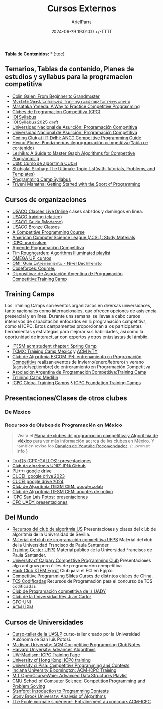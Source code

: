 ﻿---
title: Cursos Externos
description: Presentaciones, videos con temas en orden acerca de la Programación competitiva
date: 2024-06-29 19:01:00 +/-TTTT
categories: [Recursos]
author: ArielParra 
tags: [cursos,clases]  
pin: true
mermaid: false
image: /assets/img/posts/USACO.png
---

__Tabla de Contenidos:__
* 
{:toc} 

## Temarios, Tablas de contenido, Planes de estudios y syllabus para la programación competitiva

- [Colin Galen: From Beginner to Grandmaster](https://www.youtube.com/watch?v=bSdp2WeyuJY)
- [Mostafa Saad: Enhanced Training roadmap for newcomers](https://codeforces.com/blog/entry/97858)
- [Masataka Yoneda: A Way to Practice Competitive Programming](https://drive.google.com/file/d/1T-HqQgiB8HlIntpG3tgk2eHDhz5gImK9/view)
- [Clubes de Programación Competitiva (CPC)](https://drive.google.com/drive/folders/1uH9U53T9ljT-ahlQNgeK83GcH9PzJSND)
- [IOI Syllabus](https://ioinformatics.org/page/syllabus/12)
- [IOI Syllabus 2025 draft](https://algo.sk/ioi-syllabus/ioi-syllabus-2025-draft.pdf)
- [Universidad Nacional de Asunción: Programación Competitiva](https://www.pol.una.py/wp-content/uploads/Electiva-I-Programacion-Competitiva-LCIK.pdf)
- [Universidad Nacional de Asunción: Programación Competitiva](https://www.pol.una.py/wp-content/uploads/2020/10/Electiva-2-Programacion-Competitiva.pdf)
- [Coding Club at IIT Delhi: ANCC Competitive Programming Guide](https://ancc-iitd.github.io/competitive-programming-resources/)
- [Hector Florez: Fundamentos deprogramación competitiva (Tabla de contenido)](https://www.ecoeediciones.com/wp-content/uploads/2024/08/9789585082861_contenido.pdf)
- [Lekhika: A Guide to Master Graph Algorithms for Competitive Programming ](https://www.naukri.com/code360/library/a-guide-to-master-graph-algorithms-for-competitive-programming)
- [UdG: Curso de algoritmia CUCEI](https://dcc.cucei.udg.mx/sites/default/files/i5884_algoritmia_1.pdf)
- [Shahjalal Shohag: The Ultimate Topic List(with Tutorials, Problems, and Templates)](https://blog.shahjalalshohag.com/topic-list/)
- [Programming Camp Syllabus](https://docs.google.com/document/d/1_dc3Ifg7Gg1LxhiqMMmE9UbTsXpdRiYh4pKILYG2eA4/edit?tab=t.0)
- [Triveni Mahatha: Getting Started with the Sport of Programming](https://sportprogramming.blogspot.com/2014/07/getting-started-with-sport-of.html)

## Cursos de organizaciones

- [USACO Classes Live Online](https://joincpi.org/classes) clases sabados y domingos en linea.
- [USACO training (clasico)](https://usaco.training/)
- [USACO Guide (Moderno)](https://usaco.guide/)
- [USACO Bronze Classes](https://joincpi.org/video-classes)
- [A Competitive Programming Course ](https://algo.is/t-414-aflv-competitive-programming-course-2016)
- [American Computer Science League (ACSL): Study Materials](https://www.acsl.org/get-started/study-materials) 
- [ICPC: curriculum](https://u.icpc.global/curriculum/)
- [Aprende Programación Competitiva](https://aprende.olimpiada-informatica.org/)
- [Tim Roughgarden: Algorithms Illuminated playlist](https://www.youtube.com/playlist?list=PLEGCF-WLh2RLHqXx6-GZr_w7LgqKDXxN_)
- [OMEGA UP: cursos](https://omegaup.com/course/) 
- [OMI: Guía Entrenamiento - Nivel Bachillerato](https://www.olimpiadadeinformatica.org.mx/omi/omi/Material/Preparacion_OMI_DF_EdoMex_Bach.aspx)
- [Codeforces: Courses](https://codeforces.com/edu/courses)
- [Diapositivas de Asociación Argentina de Programación Competitiva:Training Camp](https://www.pc-arg.com/tc-arg/previous_editions)


## Training Camps

Los Training Camps son eventos organizados en diversas universidades, tanto nacionales como internacionales, que ofrecen opciones de asistencia presencial y en línea. Durante una semana, se llevan a cabo cursos intensivos de capacitación enfocados en la programación competitiva, como el ICPC. Estos campamentos proporcionan a los participantes herramientas y estrategias para mejorar sus habilidades, así como la oportunidad de interactuar con expertos y otros entusiastas del ámbito.

- [ITESM acm student chapter: Spring Camp](https://acmmty.com/Trainings/)
- [TCMX: Training Camp Mexico](https://tcmx.icpcmexico.org/) y [ACM MTY](https://www.acmmty.com/tcmx/)
- [Club de Algoritmia ESCOM IPN: entrenamiento en Programación Competitiva](https://algoritmiaescom.eakdemy.com/) realizan eventos de Invierno(enero/febrero) y verano (agosto/septiembre) de entrenamiento en Programación Competitiva
- [Asociación Argentina de Programación Competitiva:Training Camp](https://www.pc-arg.com/tc-arg/)
- [Training Camp Medillin](https://www.tcmedellin.com/)
- [ICPC Global Training Camps](https://icpc.global/regionals/finder/ICPC-Camp) & [ICPC Foundation Training Camps](https://u.icpc.global/camps/)

## Presentaciones/Clases de otros clubes

### De México


### Recursos de Clubes de Programación en México

> Visita el [Mapa de clubes de programación competitiva y Algoritmia de México](https://cpc-gallos.github.io/blog/Comunidades/#mapa-de-clubes-de-programaci%C3%B3n-competitiva-y-algoritmia-de-m%C3%A9xico) para ver más información acerca de los clubes en México. Y también revisa los [Canales de Youtube Recomendados](https://cpc-gallos.github.io/blog/Canales_Recomendados/#canales-de-clubes-de-m%C3%A9xico).
{: .prompt-info }

- [Γα=Ω5 (CPC-GALLOS): presentaciones](https://cpc-gallos.github.io/blog/Presentaciones/)
- [Club de algoritmia UPIIZ-IPN: Github](https://github.com/caupiiz/club-algoritmia-upiiz)
- [PU++: google drive](https://drive.google.com/drive/folders/102ieishfTjxw0nq-Q0vs3E3AITbA5oYZ)
- [CUCEI: google drive 2023](https://drive.google.com/drive/folders/19O2Cykuk5HtxvbHT1Ixf1uOR8H3QdS0_)
- [CUCEI google drive 2024](https://drive.google.com/drive/folders/1iV_VFbMpodIqZWTOoqZYBhbsbimjyFtg)
- [Club de Algoritmia ITESM CEM: google colab](https://colab.research.google.com/drive/1pn3HT0mUTx9d7QRAL4Pf_EtKeTzIHE_x?usp=sharing)
- [Club de Algoritmia ITESM CEM: apuntes de notion](https://beautiful-crater-9c5.notion.site/85a03e53d77a46f3b92ea6f1fe160959?v=18c7be1bd75f4d758960a42bb2b8447d)
- [ICPC San Luis Potosí: presentaciones](https://icpcsanluis.github.io/curso/)
- [CPC UADY: presentaciones](https://sites.google.com/view/cpcfmat-uady/entrenamientos/iniciaci%C3%B3n)


## Del Mundo

- [Recursos del club de algoritmia US](https://drive.google.com/drive/folders/1HRhaTf-Dtha1T21ZTzjj7y-6WswkB9OP) Presentaciones y clases del club de algoritmia de la Universidad de Sevilla.
- [Material del club de programación competitiva UFPS](https://programacioncompetitivaufps.github.io/) Material del club de la Universidad Francisco de Paula Santander.
- [Training Center UFPS](https://trainingcenter.cloud.ufps.edu.co/material-publico) Material público de la Universidad Francisco de Paula Santander.
- [University of Calgary Competitive Programming Club](https://cpc.cpsc.ucalgary.ca/presentations/weekly-meetings/) Presentaciones algo antiguas pero útiles de programación competitiva.
- [Hack Club STEM Egypt](https://stemegypt.hackclub.com/cp) Club para el EOI en Egipto.
- [Competitive Programming Slides](https://github.com/sam571128/CP-Slides) Cursos de distintos clubes de China.
- [TCS Codificadas](https://tcscodificadas.com/recursos/) Recursos de Programación para el concurso de TCS codificadas
- [Club de Programación competitiva de la UADY](https://sites.google.com/view/cpcfmat-uady/entrenamientos/iniciaci%C3%B3n)
- [Club de la Universidad Rey Juan Carlos](https://github.com/isaaclo97/programacion-competitiva/tree/main/Cursos)
- [GPC-UNI](https://peon-pasado.github.io/competitive-programming-classes/web/index.html)
- [ACM UPM](https://github.com/acmfi/introduccion_programacion23/tree/main)

## Cursos de Universidades

- [Curso-taller de la UASLP](https://icpcsanluis.github.io/curso/) curso-taller creado por la Universidad Autónoma de San luis Potosí.
- [Madison University: ACM Competitive Programming Club Notes](https://w3.cs.jmu.edu/mayfiecs/cs280/)
- [Harvard University: Advanced Algorithms](https://www.youtube.com/playlist?list=PL2SOU6wwxB0uP4rJgf5ayhHWgw7akUWSf)
- [UW-Madison: ICPC Training Page](https://pages.cs.wisc.edu/~dieter/ICPC/23-24/)
- [University of Hong Kong: ICPC training](https://i.cs.hku.hk/~provinci/training.html)
- [University di Pisa: Competitive Programming and Contests](https://pages.di.unipi.it/rossano/competitive/)
- [Indiana University Bloomington: ACM-ICPC Training](https://cgi.luddy.indiana.edu/~ehaghver/TEACHING/Y390-s13/)
- [MIT OpenCourseWare: Advanced Data Structures Playlist](https://www.youtube.com/playlist?list=PLUl4u3cNGP61hsJNdULdudlRL493b-XZf)
- [CMU School of Computer Science: Competition Programming and Problem Solving](https://contest.cs.cmu.edu/295/s24/)
- [Stanford: Introduction to Programming Contests ](https://web.stanford.edu/class/cs97si/)
- [Stony Brook University: Analysis of Algorithms](https://www3.cs.stonybrook.edu/~skiena/373/videos/)
- [The École normale supérieure: Entraînement au concours ACM-ICPC](https://pierre.senellart.com/enseignement/2012-2013/acm_icpc/)